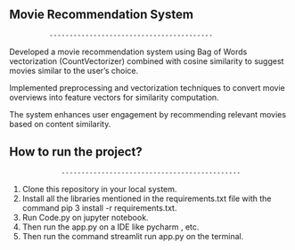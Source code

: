 ##                   Movie Recommendation System
              -----------------------------------------
 
Developed a movie recommendation system using Bag of Words vectorization (CountVectorizer) 
combined with cosine similarity to suggest movies similar to the user’s choice.

Implemented preprocessing and vectorization techniques 
to convert movie overviews into feature vectors for similarity computation.

The system enhances user engagement by recommending 
relevant movies based on content similarity.

##                       How to run the project?
                 ---------------------------------------------
1. Clone this repository in your local system.
2. Install all the libraries mentioned in the requirements.txt file with the command pip 3 install -r requirements.txt.
3. Run Code.py on jupyter notebook.
4. Then run the app.py on a IDE like pycharm , etc.
5. Then run the command streamlit run app.py on the terminal.

   
